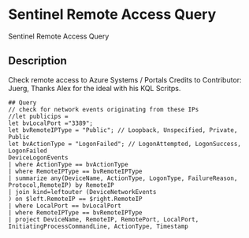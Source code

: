 # Sentinel Remote Access Query
Sentinel Remote Access Query

## Description
Check remote access to Azure Systems / Portals
Credits to Contributor: Juerg, Thanks Alex for the ideal with his KQL Scritps. 

```kusto
## Query
// check for network events originating from these IPs
//let publicips =
let bvLocalPort ="3389";
let bvRemoteIPType = "Public"; // Loopback, Unspecified, Private, Public
let bvActionType = "LogonFailed"; // LogonAttempted, LogonSuccess, LogonFailed
DeviceLogonEvents
| where ActionType == bvActionType
| where RemoteIPType == bvRemoteIPType
| summarize any(DeviceName, ActionType, LogonType, FailureReason, Protocol,RemoteIP) by RemoteIP
| join kind=leftouter (DeviceNetworkEvents
) on $left.RemoteIP == $right.RemoteIP
| where LocalPort == bvLocalPort
| where RemoteIPType == bvRemoteIPType
| project DeviceName, RemoteIP, RemotePort, LocalPort, InitiatingProcessCommandLine, ActionType, Timestamp
